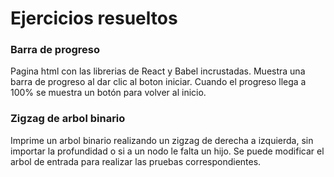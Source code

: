# Ejercicios resueltos

### Barra de progreso
Pagina html con las librerias de React y Babel incrustadas.
Muestra una barra de progreso al dar clic al boton iniciar. Cuando el progreso llega a 100% se muestra un botón para volver al inicio.

### Zigzag de arbol binario
Imprime un arbol binario realizando un zigzag de derecha a izquierda, sin importar la profundidad o si a un nodo le falta un hijo. Se puede modificar el arbol de entrada para realizar las pruebas correspondientes.